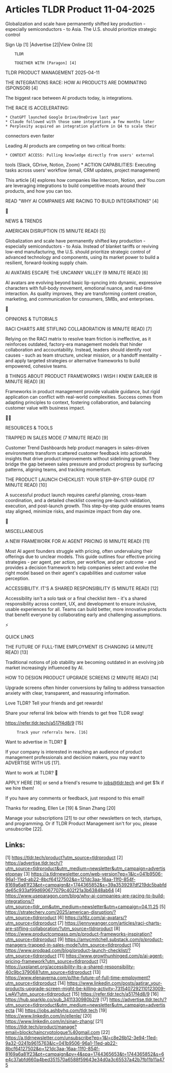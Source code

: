 # Articles TLDR Product 11-04-2025

Globalization and scale have permanently shifted key production -
especially semiconductors - to Asia. The U.S. should prioritize
strategic
control ‌ ‌ ‌ ‌ ‌ ‌ ‌ ‌ ‌ ‌ ‌ ‌ ‌ ‌ ‌ ‌ ‌ ‌ ‌ ‌ ‌ ‌ ‌ ‌ ‌ ‌  ‌ ‌ ‌ ‌ ‌ ‌ ‌ ‌ ‌ ‌ ‌ ‌ ‌ ‌ ‌ ‌ ‌ ‌ ‌ ‌ ‌ ‌ ‌ ‌ ‌ ‌ 


 Sign Up [1] |Advertise [2]|View Online [3] 

		TLDR 

		TOGETHER WITH [Paragon] [4]

TLDR PRODUCT MANAGEMENT 2025-04-11

 THE INTEGRATIONS RACE: HOW AI PRODUCTS ARE DOMINATING (SPONSOR) [4] 

 The biggest race between AI products today, is integrations.

THE RACE IS ACCELERATING:

	* ChatGPT launched Google Drive/OneDrive last year
	* Claude followed with those same integrations a few months later
	* Perplexity acquired an integration platform in Q4 to scale their
connectors even faster

Leading AI products are competing on two critical fronts:

	* CONTEXT ACCESS: Pulling knowledge directly from users' external
tools (Slack, GDrive, Notion, Zoom)
	* ACTION CAPABILITIES: Executing tasks across users' workflow (email,
CRM updates, project management)

This article [4] explores how companies like Intercom, Notion, and
You.com are leveraging integrations to build competitive moats around
their products, and how you can too.

READ "WHY AI COMPANIES ARE RACING TO BUILD INTEGRATIONS" [4]

📱 

NEWS & TRENDS

 AMERICAN DISRUPTION (15 MINUTE READ) [5] 

 Globalization and scale have permanently shifted key production -
especially semiconductors - to Asia. Instead of blanket tariffs or
reviving low-end manufacturing, the U.S. should prioritize strategic
control of advanced technology and components, using its market power
to build a resilient, forward-looking supply chain. 

 AI AVATARS ESCAPE THE UNCANNY VALLEY (9 MINUTE READ) [6] 

 AI avatars are evolving beyond basic lip-syncing into dynamic,
expressive characters with full-body movement, emotional nuance, and
real-time interaction. As quality improves, they are transforming
content creation, marketing, and communication for consumers, SMBs,
and enterprises. 

🚀 

OPINIONS & TUTORIALS

 RACI CHARTS ARE STIFLING COLLABORATION (6 MINUTE READ) [7] 

 Relying on the RACI matrix to resolve team friction is ineffective,
as it reinforces outdated, factory-era management models that hinder
collaboration and accountability. Instead, leaders should identify
root causes - such as team structure, unclear mission, or a handoff
mentality - and apply targeted strategies or alternative frameworks to
build empowered, cohesive teams. 

 8 THINGS ABOUT PRODUCT FRAMEWORKS I WISH I KNEW EARLIER (6 MINUTE
READ) [8] 

 Frameworks in product management provide valuable guidance, but rigid
application can conflict with real-world complexities. Success comes
from adapting principles to context, fostering collaboration, and
balancing customer value with business impact. 

🧑‍💻 

RESOURCES & TOOLS

 TRAPPED IN SALES MODE (7 MINUTE READ) [9] 

 Customer Trend Dashboards help product managers in sales-driven
environments transform scattered customer feedback into actionable
insights that drive product improvements without sidelining growth.
They bridge the gap between sales pressure and product progress by
surfacing patterns, aligning teams, and tracking momentum. 

 THE PRODUCT LAUNCH CHECKLIST: YOUR STEP-BY-STEP GUIDE (17 MINUTE
READ) [10] 

 A successful product launch requires careful planning, cross-team
coordination, and a detailed checklist covering pre-launch validation,
execution, and post-launch growth. This step-by-step guide ensures
teams stay aligned, minimize risks, and maximize impact from day one. 

🎁 

MISCELLANEOUS

 A NEW FRAMEWORK FOR AI AGENT PRICING (6 MINUTE READ) [11] 

 Most AI agent founders struggle with pricing, often undervaluing
their offerings due to unclear models. This guide outlines four
effective pricing strategies - per agent, per action, per workflow,
and per outcome - and provides a decision framework to help companies
select and evolve the right model based on their agent's capabilities
and customer value perception. 

 ACCESSIBILITY. IT'S A SHARED RESPONSIBILITY (5 MINUTE READ) [12] 

 Accessibility isn't a solo task or a final checklist item - it's a
shared responsibility across content, UX, and development to ensure
inclusive, usable experiences for all. Teams can build better, more
innovative products that benefit everyone by collaborating early and
challenging assumptions. 

⚡ 

QUICK LINKS

 THE FUTURE OF FULL-TIME EMPLOYMENT IS CHANGING (4 MINUTE READ) [13] 

 Traditional notions of job stability are becoming outdated in an
evolving job market increasingly influenced by AI. 

 HOW TO DESIGN PRODUCT UPGRADE SCREENS (2 MINUTE READ) [14] 

 Upgrade screens often hinder conversions by failing to address
transaction anxiety with clear, transparent, and reassuring
information. 

Love TLDR? Tell your friends and get rewards!

 Share your referral link below with friends to get free TLDR swag! 

 https://refer.tldr.tech/a517f4d8/9 [15] 

		 Track your referrals here. [16] 

Want to advertise in TLDR? 📰

 If your company is interested in reaching an audience of product
management professionals and decision makers, you may want to
ADVERTISE WITH US [17]. 

Want to work at TLDR? 💼

 APPLY HERE [18] or send a friend's resume to jobs@tldr.tech and get
$1k if we hire them! 

 If you have any comments or feedback, just respond to this email! 

Thanks for reading, 
Ellen Le [19] & Sinan Zhang [20] 

 Manage your subscriptions [21] to our other newsletters on tech,
startups, and programming. Or if TLDR Product Management isn't for
you, please unsubscribe [22]. 

 

Links:
------
[1] https://tldr.tech/product?utm_source=tldrproduct
[2] https://advertise.tldr.tech/?utm_source=tldrproduct&utm_medium=newsletter&utm_campaign=advertisetopnav
[3] https://a.tldrnewsletter.com/web-version?ep=1&lc=041b9506-96a1-11ed-ab22-8bcf64127502&p=121dc3aa-16aa-11f0-854f-8169a6a81f23&pt=campaign&t=1744365852&s=39a3539297df219dc5babfdde65c933af99d690677079c402f21a3b63848ab64
[4] https://www.useparagon.com/blog/why-ai-companies-are-racing-to-build-integrations/?utm_source=tldr_pm&utm_medium=newsletter&utm+campaign=04.11.25
[5] https://stratechery.com/2025/american-disruption/?utm_source=tldrproduct
[6] https://a16z.com/ai-avatars/?utm_source=tldrproduct
[7] https://jennywanger.com/articles/raci-charts-are-stifling-collaboration/?utm_source=tldrproduct
[8] https://www.productcompass.pm/p/product-frameworks-inspiration?utm_source=tldrproduct
[9] https://amycmitchell.substack.com/p/product-managers-trapped-in-sales-mode?utm_source=tldrproduct
[10] https://www.prodpad.com/blog/product-launch-checklist/?utm_source=tldrproduct
[11] https://www.growthunhinged.com/p/ai-agent-pricing-framework?utm_source=tldrproduct
[12] https://uxplanet.org/accessibility-its-a-shared-responsibility-40c9bc379068?utm_source=tldrproduct
[13] https://www.elenaverna.com/p/the-future-of-full-time-employment?utm_source=tldrproduct
[14] https://www.linkedin.com/posts/aatirar_your-products-upgrade-screen-might-be-killing-activity-7315407292110123009-LwAV?utm_source=tldrproduct
[15] https://refer.tldr.tech/a517f4d8/9
[16] https://hub.sparklp.co/sub_3411330980b2/9
[17] https://advertise.tldr.tech/?utm_source=tldrproduct&utm_medium=newsletter&utm_campaign=advertisecta
[18] https://jobs.ashbyhq.com/tldr.tech
[19] https://www.linkedin.com/in/ellenle/
[20] https://www.linkedin.com/in/sinan-zhang/
[21] https://tldr.tech/product/manage?email=blockchaincryptologue%40gmail.com
[22] https://a.tldrnewsletter.com/unsubscribe?ep=1&l=c8e26b12-3e94-11ed-9a32-0241b9615763&lc=041b9506-96a1-11ed-ab22-8bcf64127502&p=121dc3aa-16aa-11f0-854f-8169a6a81f23&pt=campaign&pv=4&spa=1744365653&t=1744365852&s=6e4c37abfd660a4bed351570a6588f59643e34d0a3c65537a42b7fb11b11a475